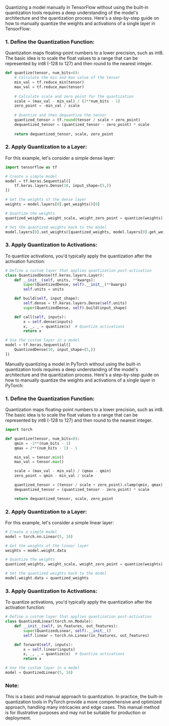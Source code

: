 Quantizing a model manually in TensorFlow without using the built-in quantization tools requires a deep understanding of the model's architecture and the quantization process. Here's a step-by-step guide on how to manually quantize the weights and activations of a single layer in TensorFlow:

### 1. Define the Quantization Function:

Quantization maps floating-point numbers to a lower precision, such as int8. The basic idea is to scale the float values to a range that can be represented by int8 (-128 to 127) and then round to the nearest integer.

```python
def quantize(tensor, num_bits=8):
    # Calculate the min and max value of the tensor
    min_val = tf.reduce_min(tensor)
    max_val = tf.reduce_max(tensor)
    
    # Calculate scale and zero point for the quantization
    scale = (max_val - min_val) / (2**num_bits - 1)
    zero_point = -min_val / scale
    
    # Quantize and then dequantize the tensor
    quantized_tensor = tf.round(tensor / scale + zero_point)
    dequantized_tensor = (quantized_tensor - zero_point) * scale
    
    return dequantized_tensor, scale, zero_point
```

### 2. Apply Quantization to a Layer:

For this example, let's consider a simple dense layer:

```python
import tensorflow as tf

# Create a simple model
model = tf.keras.Sequential([
    tf.keras.layers.Dense(10, input_shape=(5,))
])

# Get the weights of the dense layer
weights = model.layers[0].get_weights()[0]

# Quantize the weights
quantized_weights, weight_scale, weight_zero_point = quantize(weights)

# Set the quantized weights back to the model
model.layers[0].set_weights([quantized_weights, model.layers[0].get_weights()[1]])
```

### 3. Apply Quantization to Activations:

To quantize activations, you'd typically apply the quantization after the activation function:

```python
# Define a custom layer that applies quantization post-activation
class QuantizedDense(tf.keras.layers.Layer):
    def __init__(self, units, **kwargs):
        super(QuantizedDense, self).__init__(**kwargs)
        self.units = units

    def build(self, input_shape):
        self.dense = tf.keras.layers.Dense(self.units)
        super(QuantizedDense, self).build(input_shape)

    def call(self, inputs):
        x = self.dense(inputs)
        x, _, _ = quantize(x)  # Quantize activations
        return x

# Use the custom layer in a model
model = tf.keras.Sequential([
    QuantizedDense(10, input_shape=(5,))
])
```

Manually quantizing a model in PyTorch without using the built-in quantization tools requires a deep understanding of the model's architecture and the quantization process. Here's a step-by-step guide on how to manually quantize the weights and activations of a single layer in PyTorch:

### 1. Define the Quantization Function:

Quantization maps floating-point numbers to a lower precision, such as int8. The basic idea is to scale the float values to a range that can be represented by int8 (-128 to 127) and then round to the nearest integer.

```python
import torch

def quantize(tensor, num_bits=8):
    qmin = -2**(num_bits - 1)
    qmax = 2**(num_bits - 1) - 1

    min_val = tensor.min()
    max_val = tensor.max()

    scale = (max_val - min_val) / (qmax - qmin)
    zero_point = qmin - min_val / scale

    quantized_tensor = (tensor / scale + zero_point).clamp(qmin, qmax).round()
    dequantized_tensor = (quantized_tensor - zero_point) * scale

    return dequantized_tensor, scale, zero_point
```

### 2. Apply Quantization to a Layer:

For this example, let's consider a simple linear layer:

```python
# Create a simple model
model = torch.nn.Linear(5, 10)

# Get the weights of the linear layer
weights = model.weight.data

# Quantize the weights
quantized_weights, weight_scale, weight_zero_point = quantize(weights)

# Set the quantized weights back to the model
model.weight.data = quantized_weights
```

### 3. Apply Quantization to Activations:

To quantize activations, you'd typically apply the quantization after the activation function:

```python
# Define a custom layer that applies quantization post-activation
class QuantizedLinear(torch.nn.Module):
    def __init__(self, in_features, out_features):
        super(QuantizedLinear, self).__init__()
        self.linear = torch.nn.Linear(in_features, out_features)

    def forward(self, inputs):
        x = self.linear(inputs)
        x, _, _ = quantize(x)  # Quantize activations
        return x

# Use the custom layer in a model
model = QuantizedLinear(5, 10)
```

### Note:

This is a basic and manual approach to quantization. In practice, the built-in quantization tools in PyTorch provide a more comprehensive and optimized approach, handling many intricacies and edge cases. This manual method is for illustrative purposes and may not be suitable for production or deployment.
